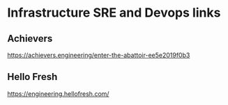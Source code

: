 # Infrastructure SRE and Devops links


## Achievers
https://achievers.engineering/enter-the-abattoir-ee5e2019f0b3

## Hello Fresh
https://engineering.hellofresh.com/


